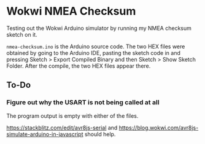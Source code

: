 # Wokwi NMEA Checksum

Testing out the Wokwi Arduino simulator by running my NMEA checksum sketch on
it.

`nmea-checksum.ino` is the Arduino source code. The two HEX files were obtained
by going to the Arduino IDE, pasting the sketch code in and pressing Sketch >
Export Compiled Binary and then Sketch > Show Sketch Folder. After the compile,
the two HEX files appear there.

## To-Do

### Figure out why the USART is not being called at all

The program output is empty with either of the files.

https://stackblitz.com/edit/avr8js-serial and
https://blog.wokwi.com/avr8js-simulate-arduino-in-javascript should help.
